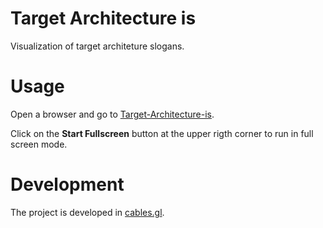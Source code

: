 # Target Architecture is
Visualization of target architeture slogans. 

# Usage
Open a browser and go to [Target-Architecture-is](https://athrane.github.io/target-architecture-is).

Click on the **Start Fullscreen** button at the upper rigth corner to run in full screen mode. 

# Development
The project is developed in [cables.gl](https://cables.gl/home).
